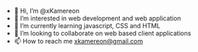 - 👋 Hi, I’m @xKamereon
- 👀 I’m interested in web development and web application
- 🌱 I’m currently learning javascript, CSS and HTML
- 💞️ I’m looking to collaborate on web based client applications
- 📫 How to reach me xkamereon@gmail.com

<!---
xKamereon/xKamereon is a ✨ special ✨ repository because its `README.md` (this file) appears on your GitHub profile.
You can click the Preview link to take a look at your changes.
--->
